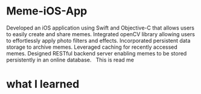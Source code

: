 # Meme-iOS-App
Developed an iOS application using Swift and Objective-C that allows users to easily create and share memes. Integrated openCV library allowing users to effortlessly apply photo filters and effects. Incorporated persistent data storage to archive memes. Leveraged caching for recently accessed memes. Designed RESTful backend server enabling memes to be stored persistently in an online database.  
This is read me 
# what I learned 
